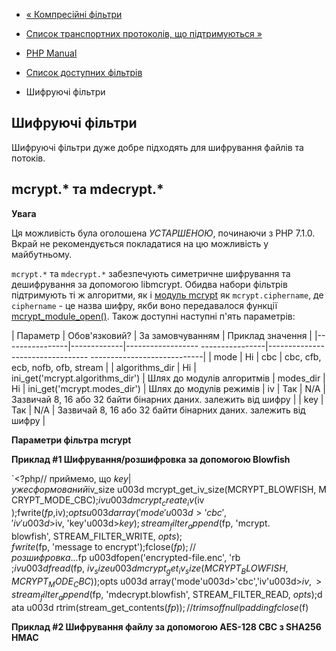 - [« Компресійні фільтри](filters.compression.md)
- [Список транспортних протоколів, що підтримуються »](transports.md)

- [PHP Manual](index.md)
- [Список доступних фільтрів](filters.md)
- Шифруючі фільтри

## Шифруючі фільтри

Шифруючі фільтри дуже добре підходять для шифрування файлів та потоків.

## mcrypt.\* та mdecrypt.\*

**Увага**

Ця можливість була оголошена *УСТАРШЕНОЮ*, починаючи з PHP 7.1.0.
Вкрай не рекомендується покладатися на цю можливість у майбутньому.

`mcrypt.*` та `mdecrypt.*` забезпечують симетричне шифрування та
дешифрування за допомогою libmcrypt. Обидва набори фільтрів підтримують ті
ж алгоритми, як і [модуль mcrypt](ref.mcrypt.md) як
`mcrypt.ciphername`, де `ciphername` - це назва шифру, якби
воно передавалося функції
[mcrypt_module_open()](function.mcrypt-module-open.md). Також доступні
наступні п'ять параметрів:

| Параметр | Обов'язковий? | За замовчуванням | Приклад значення |
|----------------|-------------|------------------ ----------------|--------------------------------- ----------------------------|
| mode | Ні | cbc | cbc, cfb, ecb, nofb, ofb, stream |
| algorithms_dir | Ні | ini_get('mcrypt.algorithms_dir') | Шлях до модулів алгоритмів
| modes_dir | Ні | ini_get('mcrypt.modes_dir') | Шлях до модулів режимів
| iv | Так | N/A | Зазвичай 8, 16 або 32 байти бінарних даних. залежить від шифру |
| key | Так | N/A | Зазвичай 8, 16 або 32 байти бінарних даних. залежить від шифру |

**Параметри фільтра mcrypt**

**Приклад #1 Шифрування/розшифровка за допомогою Blowfish**

`<?php// приймемо, що $key |уже сформований$iv_size u003d mcrypt_get_iv_size(MCRYPT_BLOWFISH, MCRYPT_MODE_CBC);$iv u003d mcrypt_create_iv($iv );fwrite($fp, $iv);$opts u003d array('mode'u003d>'cbc','iv'u003d>$iv, 'key'u003d>$key);stream_filter_append($fp, 'mcrypt. blowfish', STREAM_FILTER_WRITE, $opts);fwrite($fp, 'message to encrypt');fclose($fp);//розшифровка...$fp u003dfopen('encrypted-file.enc', 'rb ;$iv u003d fread($fp, $iv_size u003d mcrypt_get_iv_size(MCRYPT_BLOWFISH, MCRYPT_MODE_CBC));$opts u003d array('mode'u003d>'cbc','iv'u003d>$iv,> stream_filter_append($fp, 'mdecrypt.blowfish', STREAM_FILTER_READ, $opts);$data u003d rtrim(stream_get_contents($fp));//trims off null paddingfclose($f)

**Приклад #2 Шифрування файлу за допомогою AES-128 CBC з SHA256 HMAC**


